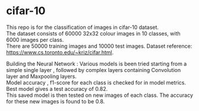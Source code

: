 # cifar-10
This repo is for the classification of images in cifar-10 dataset.  
The dataset consists of 60000 32x32 colour images in 10 classes, with 6000 images per class.   
There are 50000 training images and 10000 test images.
Dataset reference: https://www.cs.toronto.edu/~kriz/cifar.html. 

Building the Neural Network :
Various models is been tried starting from a simple single layer , followed by complex layers containing Convolution layer and Maxpooling layers.  
Model accuracy , f1-score for each class is checked for in  model metrics.  
Best model gives a test accuracy of 0.82.   
This saved model is then tested on new images of each class. The accuracy for these new images is found to be 0.8.  
